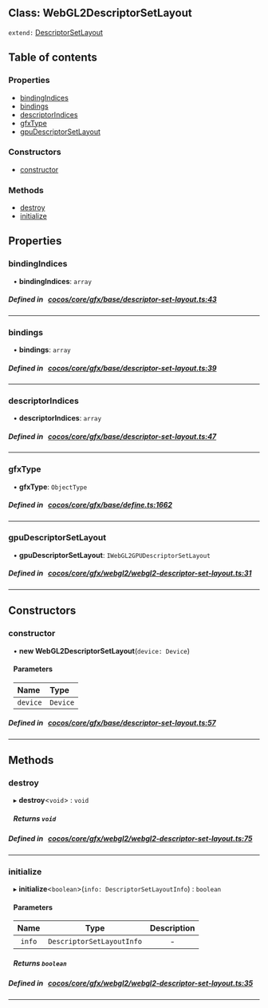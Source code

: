 
## Class: WebGL2DescriptorSetLayout


`extend:`
[DescriptorSetLayout](docs/en/gfx/Class/DescriptorSetLayout.md)









<div class="table-of-content">
<h2>Table of contents</h2>


### Properties

- [ bindingIndices](#bindingIndices)
- [ bindings](#bindings)
- [ descriptorIndices](#descriptorIndices)
- [ gfxType](#gfxType)
- [ gpuDescriptorSetLayout](#gpuDescriptorSetLayout)

### Constructors

- [ constructor](#constructor)

### Methods

- [ destroy](#destroy)
- [ initialize](#initialize)
</div>

## Properties


### bindingIndices
<div style="margin-left: 10px;">




•  **bindingIndices**:
 ``array`` 
</div>

##### Defined in &nbsp;   [cocos/core/gfx/base/descriptor-set-layout.ts:43](https://github.com/cocos-creator/engine/blob/c7bf6b8a9/cocos/core/gfx/base/descriptor-set-layout.ts#L43)&nbsp;


___


### bindings
<div style="margin-left: 10px;">




•  **bindings**:
 ``array`` 
</div>

##### Defined in &nbsp;   [cocos/core/gfx/base/descriptor-set-layout.ts:39](https://github.com/cocos-creator/engine/blob/c7bf6b8a9/cocos/core/gfx/base/descriptor-set-layout.ts#L39)&nbsp;


___


### descriptorIndices
<div style="margin-left: 10px;">




•  **descriptorIndices**:
 ``array`` 
</div>

##### Defined in &nbsp;   [cocos/core/gfx/base/descriptor-set-layout.ts:47](https://github.com/cocos-creator/engine/blob/c7bf6b8a9/cocos/core/gfx/base/descriptor-set-layout.ts#L47)&nbsp;


___


### gfxType
<div style="margin-left: 10px;">




•  **gfxType**:
 ``ObjectType`` 
</div>

##### Defined in &nbsp;   [cocos/core/gfx/base/define.ts:1662](https://github.com/cocos-creator/engine/blob/c7bf6b8a9/cocos/core/gfx/base/define.ts#L1662)&nbsp;


___


### gpuDescriptorSetLayout
<div style="margin-left: 10px;">




•  **gpuDescriptorSetLayout**:
 ``IWebGL2GPUDescriptorSetLayout`` 
</div>

##### Defined in &nbsp;   [cocos/core/gfx/webgl2/webgl2-descriptor-set-layout.ts:31](https://github.com/cocos-creator/engine/blob/c7bf6b8a9/cocos/core/gfx/webgl2/webgl2-descriptor-set-layout.ts#L31)&nbsp;


___

<!---->
## Constructors


### constructor
<div style="margin-left: 10px;">

• **new WebGL2DescriptorSetLayout**(`device: Device`)

#### Parameters

| Name | Type |
| :------ | :------ |
| `device` | `Device` |
</div>

##### Defined in &nbsp;   [cocos/core/gfx/base/descriptor-set-layout.ts:57](https://github.com/cocos-creator/engine/blob/c7bf6b8a9/cocos/core/gfx/base/descriptor-set-layout.ts#L57)&nbsp;


---

<!---->
## Methods

### destroy

<div style="margin-left: 10px;">

▸   **destroy**<`void`\> : `void`




##### Returns `void`
</div>

##### Defined in &nbsp;   [cocos/core/gfx/webgl2/webgl2-descriptor-set-layout.ts:75](https://github.com/cocos-creator/engine/blob/c7bf6b8a9/cocos/core/gfx/webgl2/webgl2-descriptor-set-layout.ts#L75)&nbsp;
___
### initialize

<div style="margin-left: 10px;">

▸   **initialize**<`boolean`\>(`info: DescriptorSetLayoutInfo`) : `boolean`



#### Parameters

| Name | Type | Description |
| :------: | :------: | :------: |
| `info` | `DescriptorSetLayoutInfo` | - |


##### Returns `boolean`
</div>

##### Defined in &nbsp;   [cocos/core/gfx/webgl2/webgl2-descriptor-set-layout.ts:35](https://github.com/cocos-creator/engine/blob/c7bf6b8a9/cocos/core/gfx/webgl2/webgl2-descriptor-set-layout.ts#L35)&nbsp;
___
<!---->



